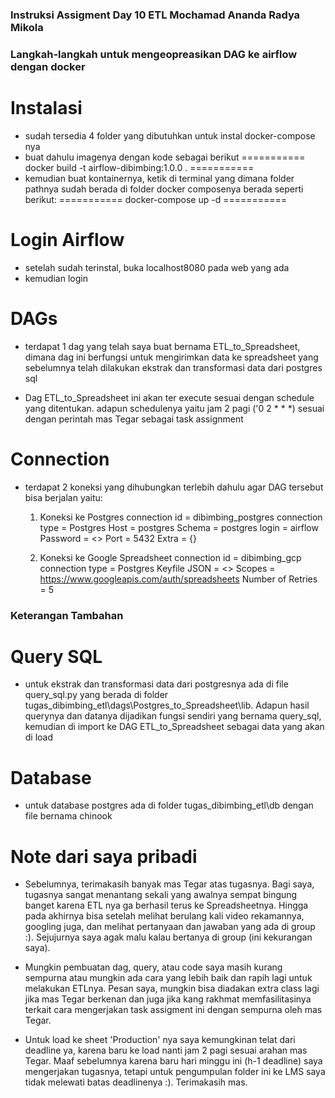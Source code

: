 ### Instruksi Assigment Day 10 ETL Mochamad Ananda Radya Mikola ###

### Langkah-langkah untuk mengeopreasikan DAG ke airflow dengan docker ###
# Instalasi
- sudah tersedia 4 folder yang dibutuhkan untuk instal docker-compose nya
- buat dahulu imagenya dengan kode sebagai berikut
===========
docker build -t airflow-dibimbing:1.0.0 . 
===========
- kemudian buat kontainernya, ketik di terminal yang dimana folder pathnya sudah berada di folder docker composenya berada seperti berikut:
===========
docker-compose up -d
===========

# Login Airflow 
- setelah sudah terinstal, buka localhost8080 pada web yang ada
- kemudian login 

# DAGs
- terdapat 1 dag yang telah saya buat bernama ETL_to_Spreadsheet, dimana dag ini berfungsi untuk mengirimkan data ke spreadsheet yang sebelumnya telah dilakukan ekstrak dan transformasi data dari postgres sql

- Dag ETL_to_Spreadsheet ini akan ter execute sesuai dengan schedule yang ditentukan. adapun schedulenya yaitu jam 2 pagi ('0 2 * * *) sesuai dengan perintah mas Tegar sebagai task assignment

# Connection
- terdapat 2 koneksi yang dihubungkan terlebih dahulu agar DAG tersebut bisa berjalan yaitu:
    1. Koneksi ke Postgres
        connection id = dibimbing_postgres
        connection type = Postgres
        Host = postgres
        Schema = postgres
        login = airflow
        Password = <<Password>>
        Port = 5432
        Extra = {}

    2. Koneksi ke Google Spreadsheet
        connection id = dibimbing_gcp
        connection type = Postgres
        Keyfile JSON = <<google secret.json>>
        Scopes = https://www.googleapis.com/auth/spreadsheets
        Number of Retries = 5


### Keterangan Tambahan ###
# Query SQL
- untuk ekstrak dan transformasi data dari postgresnya ada di file query_sql.py yang berada di folder tugas_dibimbing_etl\dags\Postgres_to_Spreadsheet\lib. Adapun hasil querynya dan datanya dijadikan fungsi sendiri yang bernama query_sql, kemudian di import ke DAG ETL_to_Spreadsheet sebagai data yang akan di load

# Database
- untuk database postgres ada di folder tugas_dibimbing_etl\db dengan file bernama chinook

# Note dari saya pribadi
- Sebelumnya, terimakasih banyak mas Tegar atas tugasnya. Bagi saya, tugasnya sangat menantang sekali yang awalnya sempat bingung banget karena ETL nya ga berhasil terus ke Spreadsheetnya. Hingga pada akhirnya bisa setelah melihat berulang kali video rekamannya, googling juga, dan melihat pertanyaan dan jawaban yang ada di group :). Sejujurnya saya agak malu kalau bertanya di group (ini kekurangan saya).

- Mungkin pembuatan dag, query, atau code saya masih kurang sempurna atau mungkin ada cara yang lebih baik dan rapih lagi untuk melakukan ETLnya. Pesan saya, mungkin bisa diadakan extra class lagi jika mas Tegar berkenan dan juga jika kang rakhmat memfasilitasinya terkait cara mengerjakan task assigment ini dengan sempurna oleh mas Tegar.

- Untuk load ke sheet 'Production' nya saya kemungkinan telat dari deadline ya, karena baru ke load nanti jam 2 pagi sesuai arahan mas Tegar. Maaf sebelumnya karena baru hari minggu ini (h-1 deadline) saya mengerjakan tugasnya, tetapi untuk pengumpulan folder ini ke LMS saya tidak melewati batas deadlinenya :). Terimakasih mas.

